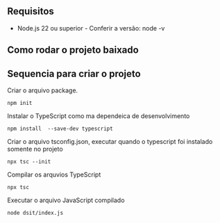 ## Requisitos

* Node.js 22 ou superior - Conferir a versão: node -v

## Como rodar o projeto baixado


## Sequencia para criar o projeto

Criar o arquivo package.
```
npm init
``` 

Instalar o TypeScript como ma dependeica de desenvolvimento
```
npm install  --save-dev typescript
```

Criar o arquivo tsconfig.json, executar quando o typescript foi instalado somente no projeto
```
npx tsc --init
```

Compilar os arquvios TypeScript
```
npx tsc
```

Executar o arquivo JavaScript compilado
```
node dsit/index.js
```